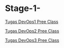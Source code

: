 # Stage-1-

[Tugas DevOps1 Pree Class](week1)

[Tugas DevOps2 Pree Class](week2)

[Tugas DevOps3 Pree Class](week3)
